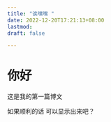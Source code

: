 ```yaml
---
title: "诶嘿嘿 "
date: 2022-12-20T17:21:13+08:00
lastmod: 
draft: false

---
```


# 你好

这是我的第一篇博文



如果顺利的话 可以显示出来吧？
